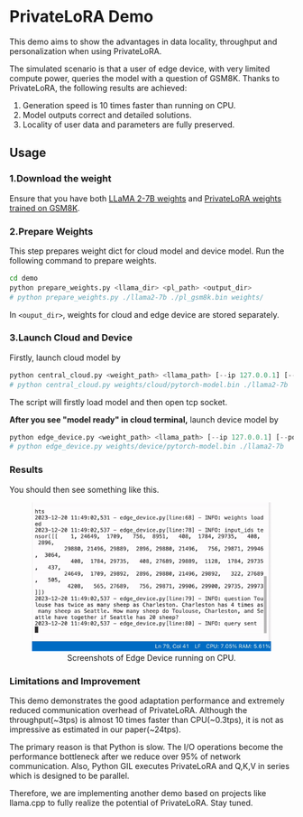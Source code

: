 # PrivateLoRA Demo

This demo aims to show the advantages in data locality, throughput and personalization when using PrivateLoRA.

The simulated scenario is that
a user of edge device, with very limited compute power, queries the model with a question of GSM8K. 
Thanks to PrivateLoRA, the following results are achieved:

1. Generation speed is 10 times faster than running on CPU.
2. Model outputs correct and detailed solutions.
3. Locality of user data and parameters are fully preserved.


## Usage

### 1.Download the weight

Ensure that you have both [LLaMA 2-7B weights](https://huggingface.co/meta-llama/Llama-2-7b) and [PrivateLoRA weights trained on GSM8K](https://huggingface.co/wanglamao/PrivateLoRA_GSM8K).

### 2.Prepare Weights
This step prepares weight dict for cloud model and device model.
Run the following command to prepare weights.
```bash
cd demo
python prepare_weights.py <llama_dir> <pl_path> <output_dir>
# python prepare_weights.py ./llama2-7b ./pl_gsm8k.bin weights/
```

In `<ouput_dir>`, weights for cloud and edge device are stored separately.

### 3.Launch Cloud and Device
Firstly, launch cloud model by
```python
python central_cloud.py <weight_path> <llama_path> [--ip 127.0.0.1] [--port 12345] [--debug False] 
# python central_cloud.py weights/cloud/pytorch-model.bin ./llama2-7b 
```
The script will firstly load model and then open tcp socket.

**After you see "model ready" in cloud terminal,** launch device model by

```python
python edge_device.py <weight_path> <llama_path> [--ip 127.0.0.1] [--port 12345] [--debug False] 
# python edge_device.py weights/device/pytorch-model.bin ./llama2-7b 
```

### Results

You should then see something like this.
<figure>
<img src="../doc/figs/demo_gen.gif" >
<figcaption style="text-align: center;">Screenshots of Edge Device running on CPU.</figcaption>
</figure>



### Limitations and Improvement

This demo demonstrates the good adaptation performance and extremely reduced communication overhead of PrivateLoRA.
Although the throughput(~3tps) is almost 10 times faster than CPU(~0.3tps), it is not as impressive as estimated in our paper(~24tps). 

The primary reason is that Python is slow.
The I/O operations become the performance bottleneck after we reduce over 95% of network communication.
Also, Python GIL executes PrivateLoRA and Q,K,V in series which is designed to be parallel. 

Therefore, we are implementing another demo based on projects like llama.cpp to fully realize the potential of PrivateLoRA. Stay tuned.